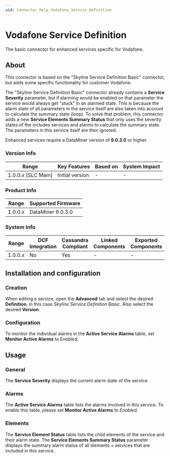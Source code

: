 ```yaml
---
uid: Connector_help_Vodafone_Service_Definition
---
```


# Vodafone Service Definition

The basic connector for enhanced services specific for Vodafone.

## About

This connector is based on the "Skyline Service Definition Basic" connector, but adds some specific functionality for customer Vodafone.

The "Skyline Service Definition Basic" connector already contains a **Service Severity** parameter, but if alarming would be enabled on that parameter the service would always get "stuck" in an alarmed state. This is because the alarm state of all parameters in the service itself are also taken into account to calculate the summary state (loop). To solve that problem, this connector adds a new **Service Elements Summary Status** that only uses the severity states of the includes services and alarms to calculate the summary state. The parameters in this service itself are then ignored.

Enhanced services require a DataMiner version of **9.0.3.0** or higher.

### Version Info

| Range                | Key Features     | Based on     | System Impact     |
|----------------------|------------------|--------------|-------------------|
| 1.0.0.x [SLC Main]   | Initial version  | -            | -                 |

### Product Info

| Range     | Supported Firmware     |
|-----------|------------------------|
| 1.0.0.x   | DataMiner 9.0.3.0      |

### System Info

| Range     | DCF Integration     | Cassandra Compliant     | Linked Components     | Exported Components     |
|-----------|---------------------|-------------------------|-----------------------|-------------------------|
| 1.0.0.x   | No                  | Yes                     | -                     | -                       |

## Installation and configuration

### Creation

When editing a service, open the **Advanced** tab and select the desired **Definition**, in this case *Skyline Service Definition Basic*. Also select the desired **Version**.

### Configuration

To monitor the individual alarms in the **Active Service Alarms** table, set **Monitor Active Alarms** to *Enabled*.

## Usage

### General

The **Service Severity** displays the current alarm state of the service.

### Alarms

The **Active Service Alarms** table lists the alarms involved in this service. To enable this table, please set **Monitor Active Alarms** to *Enabled*.

### Elements

The **Service Element Status** table lists the child elements of the service and their alarm state. The **Service Elements Summary Status** parameter displays the summary alarm status of all elements + services that are included in this service.

